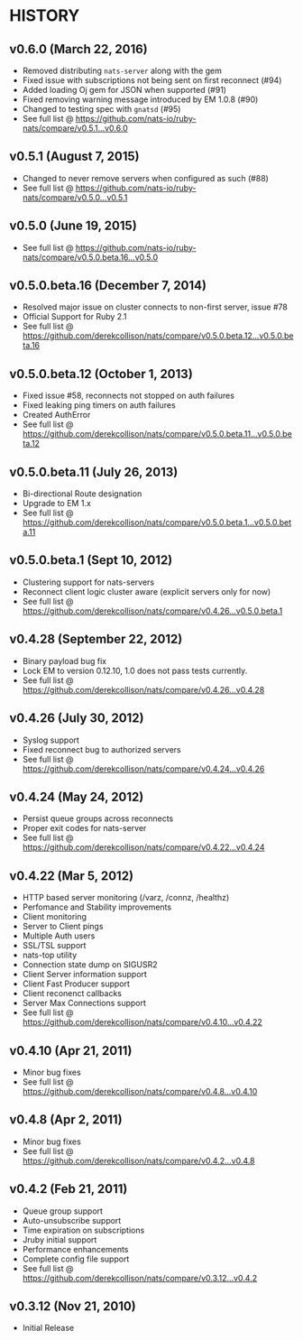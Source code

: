 # HISTORY

## v0.6.0 (March 22, 2016)
  - Removed distributing `nats-server` along with the gem
  - Fixed issue with subscriptions not being sent on first reconnect (#94)
  - Added loading Oj gem for JSON when supported (#91)
  - Fixed removing warning message introduced by EM 1.0.8 (#90)
  - Changed to testing spec with `gnatsd` (#95)
  - See full list @ https://github.com/nats-io/ruby-nats/compare/v0.5.1...v0.6.0

## v0.5.1 (August 7, 2015)
  - Changed to never remove servers when configured as such (#88)
  - See full list @ https://github.com/nats-io/ruby-nats/compare/v0.5.0...v0.5.1

## v0.5.0 (June 19, 2015)
  - See full list @ https://github.com/nats-io/ruby-nats/compare/v0.5.0.beta.16...v0.5.0

## v0.5.0.beta.16 (December 7, 2014)
  - Resolved major issue on cluster connects to non-first server, issue #78
  - Official Support for Ruby 2.1
  - See full list @ https://github.com/derekcollison/nats/compare/v0.5.0.beta.12...v0.5.0.beta.16

## v0.5.0.beta.12 (October 1, 2013)
  - Fixed issue #58, reconnects not stopped on auth failures
  - Fixed leaking ping timers on auth failures
  - Created AuthError
  - See full list @ https://github.com/derekcollison/nats/compare/v0.5.0.beta.11...v0.5.0.beta.12

## v0.5.0.beta.11 (July 26, 2013)
  - Bi-directional Route designation
  - Upgrade to EM 1.x
  - See full list @ https://github.com/derekcollison/nats/compare/v0.5.0.beta.1...v0.5.0.beta.11

## v0.5.0.beta.1 (Sept 10, 2012)
  - Clustering support for nats-servers
  - Reconnect client logic cluster aware (explicit servers only for now)
  - See full list @ https://github.com/derekcollison/nats/compare/v0.4.26...v0.5.0.beta.1

## v0.4.28 (September 22, 2012)
  - Binary payload bug fix
  - Lock EM to version 0.12.10, 1.0 does not pass tests currently.
  - See full list @ https://github.com/derekcollison/nats/compare/v0.4.26...v0.4.28

## v0.4.26 (July 30, 2012)
  - Syslog support
  - Fixed reconnect bug to authorized servers
  - See full list @ https://github.com/derekcollison/nats/compare/v0.4.24...v0.4.26

## v0.4.24 (May 24, 2012)

  - Persist queue groups across reconnects
  - Proper exit codes for nats-server
  - See full list @ https://github.com/derekcollison/nats/compare/v0.4.22...v0.4.24

## v0.4.22 (Mar 5, 2012)

  - HTTP based server monitoring (/varz, /connz, /healthz)
  - Perfomance and Stability improvements
  - Client monitoring
  - Server to Client pings
  - Multiple Auth users
  - SSL/TSL support
  - nats-top utility
  - Connection state dump on SIGUSR2
  - Client Server information support
  - Client Fast Producer support
  - Client reconenct callbacks
  - Server Max Connections support
  - See full list @ https://github.com/derekcollison/nats/compare/v0.4.10...v0.4.22

## v0.4.10 (Apr 21, 2011)

  - Minor bug fixes
  - See full list @ https://github.com/derekcollison/nats/compare/v0.4.8...v0.4.10

## v0.4.8 (Apr 2, 2011)

  - Minor bug fixes
  - See full list @ https://github.com/derekcollison/nats/compare/v0.4.2...v0.4.8

## v0.4.2 (Feb 21, 2011)

  - Queue group support
  - Auto-unsubscribe support
  - Time expiration on subscriptions
  - Jruby initial support
  - Performance enhancements
  - Complete config file support
  - See full list @ https://github.com/derekcollison/nats/compare/v0.3.12...v0.4.2

## v0.3.12 (Nov 21, 2010)

  - Initial Release
